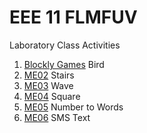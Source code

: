 # EEE 11 FLMFUV
Laboratory Class Activities

1. [Blockly Games](https://blockly-games.appspot.com/bird) Bird 
2. [ME02](me02) Stairs
3. [ME03](me03) Wave
4. [ME04](me04) Square
5. [ME05](me05) Number to Words
6. [ME06](me06) SMS Text
